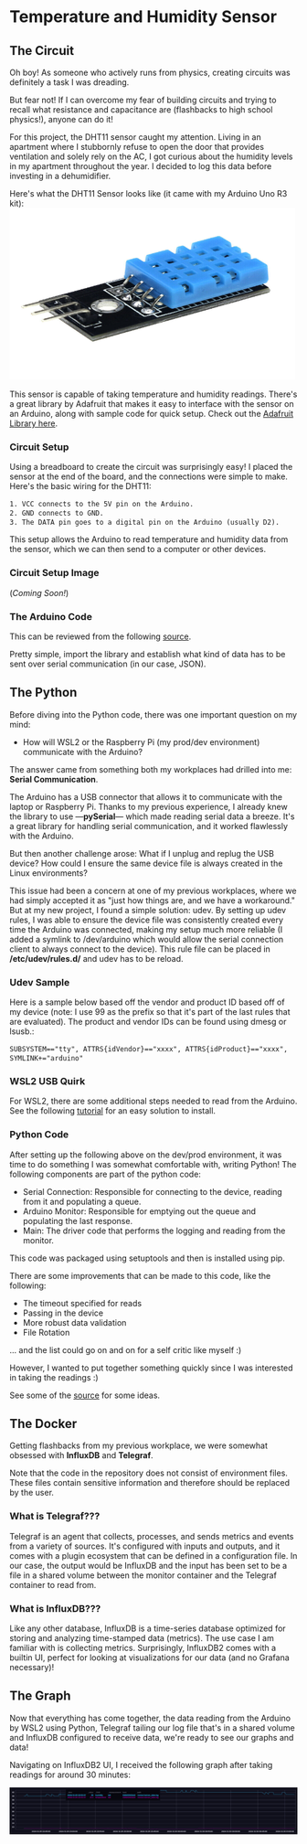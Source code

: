 # Temperature and Humidity Sensor


## The Circuit

Oh boy! As someone who actively runs from physics, creating circuits was definitely a task I was dreading.

But fear not! If I can overcome my fear of building circuits and trying to recall what resistance and capacitance are (flashbacks to high school physics!), anyone can do it!

For this project, the DHT11 sensor caught my attention. Living in an apartment where I stubbornly refuse to open the door that provides ventilation and solely rely on the AC, I got curious about the humidity levels in my apartment throughout the year. I decided to log this data before investing in a dehumidifier.

Here's what the DHT11 Sensor looks like (it came with my Arduino Uno R3 kit):
<img src="assets/images/dht11.JPG" alt="Temperature and Humidity Sensor" width="500" height="300">

This sensor is capable of taking temperature and humidity readings. There's a great library by Adafruit that makes it easy to interface with the sensor on an Arduino, along with sample code for quick setup. Check out the [Adafruit Library here](https://github.com/adafruit/DHT-sensor-library).

### Circuit Setup

Using a breadboard to create the circuit was surprisingly easy! I placed the sensor at the end of the board, and the connections were simple to make. Here's the basic wiring for the DHT11:

    1. VCC connects to the 5V pin on the Arduino.
    2. GND connects to GND.
    3. The DATA pin goes to a digital pin on the Arduino (usually D2).

This setup allows the Arduino to read temperature and humidity data from the sensor, which we can then send to a computer or other devices.

### Circuit Setup Image

(<i>Coming Soon!</i>) 

### The Arduino Code

This can be reviewed from the following [source](https://github.com/a9mansoo/Arduino/blob/main/Humidity_Temperature_Sensor_DHT11/humidity_temp_sensor.ino).

Pretty simple, import the library and establish what kind of data has to be sent over serial communication (in our case, JSON).

## The Python

Before diving into the Python code, there was one important question on my mind:

- How will WSL2 or the Raspberry Pi (my prod/dev environment) communicate with the Arduino?

The answer came from something both my workplaces had drilled into me: <b>Serial Communication</b>.

The Arduino has a USB connector that allows it to communicate with the laptop or Raspberry Pi. Thanks to my previous experience, I already knew the library to use —<b>pySerial</b>— which made reading serial data a breeze. It's a great library for handling serial communication, and it worked flawlessly with the Arduino.

But then another challenge arose: What if I unplug and replug the USB device? How could I ensure the same device file is always created in the Linux environments?

This issue had been a concern at one of my previous workplaces, where we had simply accepted it as "just how things are, and we have a workaround." But at my new project, I found a simple solution: udev. By setting up udev rules, I was able to ensure the device file was consistently created every time the Arduino was connected, making my setup much more reliable (I added a symlink to /dev/arduino which would allow the serial connection client to always connect to the device). This rule file can be placed in <b>/etc/udev/rules.d/</b> and udev has to be reload.

### Udev Sample 

Here is a sample below based off the vendor and product ID based off of my device (note: I use 99 as the prefix so that it's part of the last rules that are evaluated). The product and vendor IDs can be found using dmesg or lsusb.:

```
SUBSYSTEM=="tty", ATTRS{idVendor}=="xxxx", ATTRS{idProduct}=="xxxx", SYMLINK+="arduino"
```

### WSL2 USB Quirk

For WSL2, there are some additional steps needed to read from the Arduino. See the following [tutorial](https://learn.microsoft.com/en-us/windows/wsl/connect-usb#install-the-usbipd-win-project) for an easy solution to install.


### Python Code

After setting up the following above on the dev/prod environment, it was time to do something I was somewhat comfortable with, writing Python! The following components are part of the python code:

- Serial Connection: Responsible for connecting to the device, reading from it and populating a queue.
- Arduino Monitor: Responsible for emptying out the queue and populating the last response.
- Main: The driver code that performs the logging and reading from the monitor.

This code was packaged using setuptools and then is installed using pip. 

There are some improvements that can be made to this code, like the following:

- The timeout specified for reads
- Passing in the device
- More robust data validation
- File Rotation

... and the list could go on and on for a self critic like myself :)

However, I wanted to put together something quickly since I was interested in taking the readings :)

See some of the [source]() for some ideas.

## The Docker

Getting flashbacks from my previous workplace, we were somewhat obsessed with <b>InfluxDB</b> and <b>Telegraf</b>.

Note that the code in the repository does not consist of environment files. These files contain sensitive information and therefore should be replaced by the user.

### What is Telegraf???

Telegraf is an agent that collects, processes, and sends metrics and events from a variety of sources. It's configured with inputs and outputs, and it comes with a plugin ecosystem that can be defined in a configuration file. In our case, the output would be InfluxDB and the input has been set to be a file in a shared volume between the monitor container and the Telegraf container to read from.

### What is InfluxDB???

Like any other database, InfluxDB is a time-series database optimized for storing and analyzing time-stamped data (metrics). The use case I am familiar with is collecting metrics. Surprisingly, InfluxDB2 comes with a builtin UI, perfect for looking at visualizations for our data (and no Grafana necessary)!

## The Graph

Now that everything has come together, the data reading from the Arduino by WSL2 using Python, Telegraf tailing our log file that's in a shared volume and InfluxDB configured to receive data, we're ready to see our graphs and data!

Navigating on InfluxDB2 UI, I received the following graph after taking readings for around 30 minutes:

<img src="assets/images/data.png" alt="Temperature and Humidity Influx Data">

